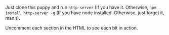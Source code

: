 Just clone this puppy and run `http-server` (If you have it. Otherwise, `npm install http-server -g` (If you have node installed. Otherwise, just forget it, man.)).

Uncomment each section in the HTML to see each bit in action.
